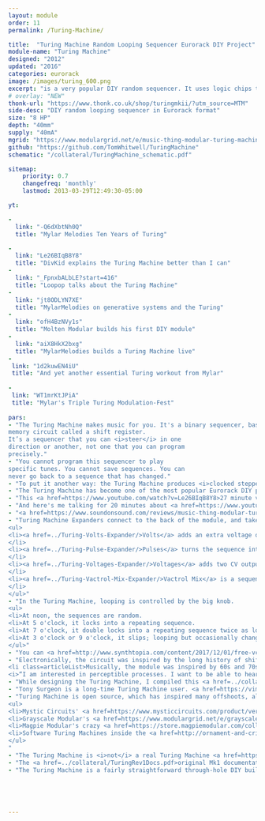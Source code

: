 ```yaml
---
layout: module
order: 11
permalink: /Turing-Machine/

title:  "Turing Machine Random Looping Sequencer Eurorack DIY Project"
module-name: "Turing Machine"
designed: "2012"
updated: "2016"
categories: eurorack
image: /images/turing_600.png
excerpt: "is a very popular DIY random sequencer. It uses logic chips to spit out basslines and melodies" 
# overlay: "NEW"
thonk-url: "https://www.thonk.co.uk/shop/turingmkii/?utm_source=MTM" 
side-desc: "DIY random looping sequencer in Eurorack format"
size: "8 HP"
depth: "40mm"
supply: "40mA"
mgrid: "https://www.modulargrid.net/e/music-thing-modular-turing-machine-mk-ii"
github: "https://github.com/TomWhitwell/TuringMachine"
schematic: "/collateral/TuringMachine_schematic.pdf"

sitemap:
    priority: 0.7
    changefreq: 'monthly'
    lastmod: 2013-03-29T12:49:30-05:00

yt:

- 
  link: "-Q6dXbtNh0Q"
  title: "Mylar Melodies Ten Years of Turing"

- 
  link: "Le26BIqB8Y8"
  title: "DivKid explains the Turing Machine better than I can"
- 
  link: "_FpnxbALbLE?start=416"
  title: "Loopop talks about the Turing Machine"
- 
  link: "jt8ODLYN7XE"
  title: "MylarMelodies on generative systems and the Turing"
- 
  link: "ofH4BzNVy1s"
  title: "Molten Modular builds his first DIY module"
- 
  link: "aiX8HkX2bxg"
  title: "MylarMelodies builds a Turing Machine live"
- 
 link: "1d2kuwEN4iU"
 title: "And yet another essential Turing workout from Mylar"
 
- 
 link: "WT1mrKtJPiA"
 title: "Mylar's Triple Turing Modulation-Fest"   
  
pars:
- "The Turing Machine makes music for you. It's a binary sequencer, based around a 16 bit
memory circuit called a shift register.
It’s a sequencer that you can <i>steer</i> in one
direction or another, not one that you can program
precisely."
- "You cannot program this sequencer to play
specific tunes. You cannot save sequences. You can
never go back to a sequence that has changed."
- "To put it another way: the Turing Machine produces <i>clocked stepped randomly changing control voltages</i>. In other words, melodies, basslines, sequences. Unlike many random voltage generators, these sequences can be locked into loops that repeat according to the length control."
- "The Turing Machine has become one of the most popular Eurorack DIY projects since June 2012. The <a href=https://www.instagram.com/explore/tags/turingmachine/>#turingmachine tag on Instagram</a> contains lots of great demos (and a certain amount of the real Alan Turing)."
- "This <a href=https://www.youtube.com/watch?v=Le26BIqB8Y8>27 minute video from DivKid explains everything</a> you need to know about the Turing Machine and the expanders."
- "And here's me talking for 20 minutes about <a href=https://www.youtube.com/watch?v=QflL8PHQ2YU>how the Turing machine works and how it was designed</a>."
- "<a href=https://www.soundonsound.com/reviews/music-thing-modular-turing-machine-mkii>Here is a nice review of the Turing Machine from Sound on Sound Magazine</a>"
- "Turing Machine Expanders connect to the back of the module, and take the sequence from the main module and use it in different ways:
<ul>
<li><a href=../Turing-Volts-Expander/>Volts</a> adds an extra voltage output, with the sequence set by five pots. 
</li>
<li><a href=../Turing-Pulse-Expander/>Pulses</a> turns the sequence into beats: eleven rhythmic pulse-train outputs. 
</li>
<li><a href=../Turing-Voltages-Expander/>Voltages</a> adds two CV outputs controlled by 8 faders. 
</li>
<li><a href=../Turing-Vactrol-Mix-Expander/>Vactrol Mix</a> is a sequencer controlled matrix mixer. It's fantastic for rhythmically cutting up audio, stereo panning and feedback loops, but a little hard to explain.
</li>
</ul>"
- "In the Turing Machine, looping is controlled by the big knob. 
<ul>
<li>At noon, the sequences are random. 
<li>At 5 o'clock, it locks into a repeating sequence. 
<li>At 7 o'clock, it double locks into a repeating sequence twice as long as the 'length' setting. 
<li>At 3 o'clock or 9 o'clock, it slips; looping but occasionally changing notes. 
</ul>"
- "You can <a href=http://www.synthtopia.com/content/2017/12/01/free-vcv-rack-software-modular-synth-gets-ableton-link-turing-machine-modules/>try out a fully operational Turing Machine + Pulses + Volts in the free VCV Rack software</a>"
- "Electronically, the circuit was inspired by the long history of shift register pseudorandom synth circuits, including the <a href=https://www.youtube.com/watch?v=YZVyl8HkxWU>Triadex Muse</a>, <a href=https://www.youtube.com/watch?v=Fq_f6gdEDI8>Buchla 266 Source of Uncertainty</a> and <a href=http://mamonu.weebly.com/wiard-noisering.html>Grant Richter's Noisering</a>.</li>
<li class=articleList>Musically, the module was inspired by 60s and 70s minimalist process music by people like Steve Reich, Terry Riley or Philip Glass: 
<i>“I am interested in perceptible processes. I want to be able to hear the process happening throughout the music.To facilitate closely detailed listening a musical process should happen extremely gradually.”</i> Steve Reich, <a href=http://musicgrad.ucsd.edu/~dwd/2014_music14/reich.pdf>Music as a Gradual Process</a>, 1968"
- "While designing the Turing Machine, I compiled this <a href=../collateral/Random-Reading-List.pdf>Random Reading List</a> which includes notes on the history of random sequence generators from Marvin Minsky's Muse to Don Buchla's Source of Uncertainty to Doepfer's A-149 module. "
- "Tony Surgeon is a long-time Turing Machine user. <a href=https://vimeo.com/225625900>In this workshop from 2016</a> he shows how he uses it to generate sequences which are then looped on an Octatrack."
- "Turing Machine is open source, which has inspired many offshoots, alternative panels and third party expanders, including:
<ul>
<li>Mystic Circuits' <a href=https://www.mysticcircuits.com/product/vert>Vert</a> and <a href=https://www.mysticcircuits.com/product/leaves-black-panel-limited-edition>Leaves</a>
<li>Grayscale Modular's <a href=https://www.modulargrid.net/e/grayscale-permutation-18hp-black>Permutation</a>
<li>Magpie Modular's crazy <a href=https://store.magpiemodular.com/collections/all-panels/products/music-thing-modular-turing-machine-ver-2-panel>combo panels</a>
<li>Software Turing Machines inside the <a href=http://ornament-and-cri.me/>Ornament & Crime</a> module, <a href=https://mqtthiqs.github.io/parasites/frames.html>Frames Parasites firmware</a>, <a href=https://www.native-instruments.com/en/reaktor-community/reaktor-user-library/entry/show/10173/>Reactor Blocks</a>, <a href=https://github.com/stellare-modular/vcv-rack/releases>VCV Rack Modules</a> and even <a href=https://mutable-instruments.net/modules/marbles/>Mutable Instruments' Marbles</a>. 
</ul>
"
- "The Turing Machine is <i>not</i> a real Turing Machine <a href=https://www.cl.cam.ac.uk/projects/raspberrypi/tutorials/turing-machine/one.html>the way Alan Turing explained it</a>. The name is vaguely relevant because the module uses a loop of data being changed, but the similarity ends there. It's certainly not a 'probabilistic random sequence generator based on the research of Alan Turing' ;-)."
- "The <a href=../collateral/TuringRev1Docs.pdf>original Mk1 documentation</a> contains more detail about how the Turing Machine works, including a block diagram."
- "The Turing Machine is a fairly straightforward through-hole DIY build, but it's fairly dense and takes a while to complete, so probably shouldn't be a first DIY project (I always recommend Mikrophonie or Mini Drive as first builds). Build documents are <a href=https://www.thonk.co.uk/shop/turingmkii/?utm_source=MTM&utm_campaign=TuringMain>available from Thonk</a>. If you get stuck, the <a href=https://github.com/TomWhitwell/TuringMachine/issues?utf8=%E2%9C%93&q=is%3Aissue>Github Issue List</a> is probably the best place to start - remember to check closed issues as well as open ones. "





---
```




